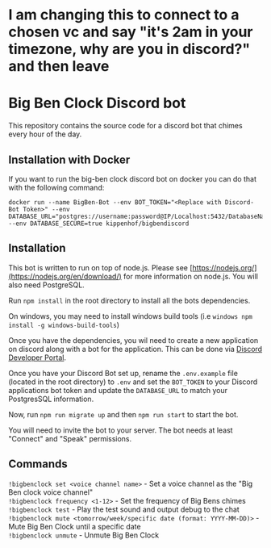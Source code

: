# I am changing this to connect to a chosen vc and say "it's 2am in your timezone, why are you in discord?" and then leave




# Big Ben Clock Discord bot
This repository contains the source code for a discord bot that chimes every hour of the day.

## Installation with Docker
If you want to run the big-ben clock discord bot on docker you can do that with the following command:
   
```
docker run --name BigBen-Bot --env BOT_TOKEN="<Replace with Discord-Bot Token>" --env DATABASE_URL="postgres://username:password@IP/Localhost:5432/DatabaseName" --env DATABASE_SECURE=true kippenhof/bigbendiscord
``` 


## Installation
This bot is written to run on top of node.js. Please see [https://nodejs.org/](https://nodejs.org/en/download/) for more information on node.js. You will also need PostgreSQL.

Run `npm install` in the root directory to install all the bots dependencies.

On windows, you may need to install windows build tools (i.e `windows npm install -g windows-build-tools`)

Once you have the dependencies, you wil need to create a new application on discord along with a bot for the application. This can be done via [Discord Developer Portal](https://discordapp.com/developers/).

Once you have your Discord Bot set up, rename the `.env.example` file (located in the root directory) to `.env` and set the `BOT_TOKEN` to your Discord applications bot token and update the `DATABASE_URL` to match your PostgresSQL information.

Now, run `npm run migrate up` and then `npm run start` to start the bot.

You will need to invite the bot to your server. The bot needs at least "Connect" and "Speak" permissions.

## Commands
`!bigbenclock set <voice channel name>` - Set a voice channel as the "Big Ben clock voice channel"  
`!bigbenclock frequency <1-12>` - Set the frequency of Big Bens chimes  
`!bigbenclock test` - Play the test sound and output debug to the chat  
`!bigbenclock mute <tomorrow/week/specific date (format: YYYY-MM-DD)>` - Mute Big Ben Clock until a specific date  
`!bigbenclock unmute` - Unmute Big Ben Clock  
